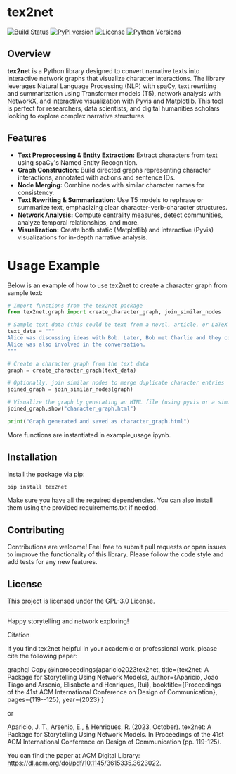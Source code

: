 # tex2net

[![Build Status](https://img.shields.io/github/actions/workflow/status/jtaca/tex2net/python-package.yml?branch=main)](https://github.com/jtaca/tex2net/actions)
[![PyPI version](https://img.shields.io/pypi/v/tex2net)](https://pypi.org/project/tex2net)
[![License](https://img.shields.io/github/license/jtaca/tex2net)](LICENSE)
[![Python Versions](https://img.shields.io/pypi/pyversions/tex2net)](https://pypi.org/project/tex2net)

## Overview

**tex2net** is a Python library designed to convert narrative texts into interactive network graphs that visualize character interactions. The library leverages Natural Language Processing (NLP) with spaCy, text rewriting and summarization using Transformer models (T5), network analysis with NetworkX, and interactive visualization with Pyvis and Matplotlib. This tool is perfect for researchers, data scientists, and digital humanities scholars looking to explore complex narrative structures.

## Features

- **Text Preprocessing & Entity Extraction:** Extract characters from text using spaCy's Named Entity Recognition.
- **Graph Construction:** Build directed graphs representing character interactions, annotated with actions and sentence IDs.
- **Node Merging:** Combine nodes with similar character names for consistency.
- **Text Rewriting & Summarization:** Use T5 models to rephrase or summarize text, emphasizing clear character-verb-character structures.
- **Network Analysis:** Compute centrality measures, detect communities, analyze temporal relationships, and more.
- **Visualization:** Create both static (Matplotlib) and interactive (Pyvis) visualizations for in-depth narrative analysis.

# Usage Example

Below is an example of how to use tex2net to create a character graph from sample text:

```python
# Import functions from the tex2net package
from tex2net.graph import create_character_graph, join_similar_nodes

# Sample text data (this could be text from a novel, article, or LaTeX file)
text_data = """
Alice was discussing ideas with Bob. Later, Bob met Charlie and they collaborated on a project.
Alice was also involved in the conversation.
"""

# Create a character graph from the text data
graph = create_character_graph(text_data)

# Optionally, join similar nodes to merge duplicate character entries
joined_graph = join_similar_nodes(graph)

# Visualize the graph by generating an HTML file (using pyvis or a similar tool)
joined_graph.show("character_graph.html")

print("Graph generated and saved as character_graph.html")

```

More functions are instantiated in example_usage.ipynb.

## Installation

Install the package via pip:

```bash
pip install tex2net

```

Make sure you have all the required dependencies. You can also install them using the provided requirements.txt if needed.

## Contributing

Contributions are welcome! Feel free to submit pull requests or open issues to improve the functionality of this library. Please follow the code style and add tests for any new features.

## License

This project is licensed under the GPL-3.0 License.

---

Happy storytelling and network exploring!

Citation

If you find tex2net helpful in your academic or professional work, please cite the following paper:

graphql
Copy
@inproceedings{aparicio2023tex2net,
  title={tex2net: A Package for Storytelling Using Network Models},
  author={Aparicio, Joao Tiago and Arsenio, Elisabete and Henriques, Rui},
  booktitle={Proceedings of the 41st ACM International Conference on Design of Communication},
  pages={119--125},
  year={2023}
}

or 

Aparicio, J. T., Arsenio, E., & Henriques, R. (2023, October). tex2net: A Package for Storytelling Using Network Models. In Proceedings of the 41st ACM International Conference on Design of Communication (pp. 119-125).

You can find the paper at ACM Digital Library: https://dl.acm.org/doi/pdf/10.1145/3615335.3623022.



